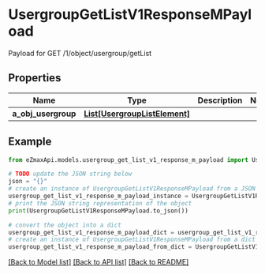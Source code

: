 # UsergroupGetListV1ResponseMPayload

Payload for GET /1/object/usergroup/getList

## Properties

Name | Type | Description | Notes
------------ | ------------- | ------------- | -------------
**a_obj_usergroup** | [**List[UsergroupListElement]**](UsergroupListElement.md) |  | 

## Example

```python
from eZmaxApi.models.usergroup_get_list_v1_response_m_payload import UsergroupGetListV1ResponseMPayload

# TODO update the JSON string below
json = "{}"
# create an instance of UsergroupGetListV1ResponseMPayload from a JSON string
usergroup_get_list_v1_response_m_payload_instance = UsergroupGetListV1ResponseMPayload.from_json(json)
# print the JSON string representation of the object
print(UsergroupGetListV1ResponseMPayload.to_json())

# convert the object into a dict
usergroup_get_list_v1_response_m_payload_dict = usergroup_get_list_v1_response_m_payload_instance.to_dict()
# create an instance of UsergroupGetListV1ResponseMPayload from a dict
usergroup_get_list_v1_response_m_payload_from_dict = UsergroupGetListV1ResponseMPayload.from_dict(usergroup_get_list_v1_response_m_payload_dict)
```
[[Back to Model list]](../README.md#documentation-for-models) [[Back to API list]](../README.md#documentation-for-api-endpoints) [[Back to README]](../README.md)


